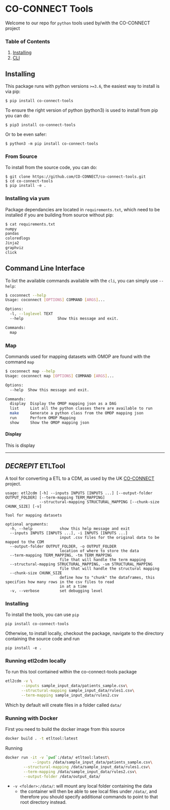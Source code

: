 # CO-CONNECT Tools

Welcome to our repo for `python` tools used by/with the CO-CONNECT project

### Table of Contents
1. [Installing](#installing)
1. [CLI](#cli)



## Installing

This package runs with python versions `>=3.6`, the easiest way to install is via pip:
```
$ pip install co-connect-tools
```
To ensure the right version of python (python3) is used to install from pip you can do:
```
$ pip3 install co-connect-tools
```
Or to be even safer:
```
$ python3 -m pip install co-connect-tools
```

### From Source

To install from the source code, you can do:
```
$ git clone https://github.com/CO-CONNECT/co-connect-tools.git
$ cd co-connect-tools
$ pip install -e .
```

### Installing via yum
Package dependancies are located in `requirements.txt`, which need to be installed if you are building from source without pip:
```bash
$ cat requirements.txt 
numpy
pandas
coloredlogs
Jinja2
graphviz
click
```


## Command Line Interface <a name="cli"></a>

To list the available commands available with the `cli`, you can simply use `--help`:
```bash
$ coconnect --help
Usage: coconnect [OPTIONS] COMMAND [ARGS]...

Options:
  -l, --loglevel TEXT
  --help               Show this message and exit.

Commands:
  map
```

### Map

Commands used for mapping datasets with OMOP are found with the command `map`
```bash
$ coconnect map --help
Usage: coconnect map [OPTIONS] COMMAND [ARGS]...

Options:
  --help  Show this message and exit.

Commands:
  display  Display the OMOP mapping json as a DAG
  list     List all the python classes there are available to run
  make     Generate a python class from the OMOP mapping json
  run      Perform OMOP Mapping
  show     Show the OMOP mapping json
```  

#### Display

This is display




______

## *DECREPIT* ETLTool

A tool for converting a ETL to a CDM, as used by the UK [CO-CONNECT](https://co-connect.ac.uk) project.
```
usage: etl2cdm [-h] --inputs INPUTS [INPUTS ...] [--output-folder OUTPUT_FOLDER] [--term-mapping TERM_MAPPING]
               --structural-mapping STRUCTURAL_MAPPING [--chunk-size CHUNK_SIZE] [-v]

Tool for mapping datasets

optional arguments:
  -h, --help            show this help message and exit
  --inputs INPUTS [INPUTS ...], -i INPUTS [INPUTS ...]
                        input .csv files for the original data to be mapped to the CDM
  --output-folder OUTPUT_FOLDER, -o OUTPUT_FOLDER
                        location of where to store the data
  --term-mapping TERM_MAPPING, -tm TERM_MAPPING
                        file that will handle the term mapping
  --structural-mapping STRUCTURAL_MAPPING, -sm STRUCTURAL_MAPPING
                        file that will handle the structural mapping
  --chunk-size CHUNK_SIZE
                        define how to "chunk" the dataframes, this specifies how many rows in the csv files to read
                        in at a time
  -v, --verbose         set debugging level
```


### Installing

To install the tools, you can use `pip`
```
pip install co-connect-tools
```

Otherwise, to install locally, checkout the package, navigate to the directory containing the source code and run
```
pip install -e .
```


### Running etl2cdm locally

To run this tool contained within the co-connect-tools package

```bash
etl2cdm -v \
       --inputs sample_input_data/patients_sample.csv\
       --structural-mapping sample_input_data/rules1.csv\
       --term-mapping sample_input_data/rules2.csv 
```
Which by default will create files in a folder called `data/`

### Running with Docker

First you need to build the docker image from this source

```bash
docker build . -t etltool:latest
```

Running
```bash
docker run -it -v `pwd`:/data/ etltool:latest\
            --inputs /data/sample_input_data/patients_sample.csv\
	    --structural-mapping /data/sample_input_data/rules1.csv\
	    --term-mapping /data/sample_input_data/rules2.csv\
	    --output-folder /data/output_data/
```

* `-v <folder>:/data/`: will mount any local folder containing the data
   * the container will then be able to see local files under `/data/`, and therefore you should specify additional commands to point to that root directory instead.

